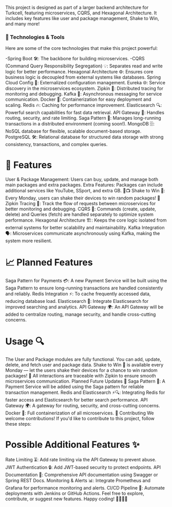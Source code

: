 This project is designed as part of a larger backend architecture for Turkcell, featuring microservices, CQRS, and Hexagonal Architecture. It includes key features like user and package management, Shake to Win, and many more!

### 🔧 Technologies & Tools
Here are some of the core technologies that make this project powerful:

-Spring Boot 🛠️: The backbone for building microservices.
-CQRS (Command Query Responsibility Segregation) 💡: Separates read and write logic for better performance.
Hexagonal Architecture ⚙️: Ensures core business logic is decoupled from external systems like databases.
Spring Cloud Config 🔑: Externalized configuration management.
Eureka 🌐: Service discovery in the microservices ecosystem.
Zipkin 🧵: Distributed tracing for monitoring and debugging.
Kafka 📡: Asynchronous messaging for service communication.
Docker 🐳: Containerization for easy deployment and scaling.
Redis 🔥: Caching for performance improvement.
Elasticsearch 🔍: Powerful search capabilities for fast data retrieval.
API Gateway 🔐: Handles routing, security, and rate limiting.
Saga Pattern 🔄: Manages long-running transactions in a distributed environment (coming soon!).
MongoDB 🗄️: NoSQL database for flexible, scalable document-based storage.
PostgreSQL 🛠️: Relational database for structured data storage with strong consistency, transactions, and complex queries.

# 🎯 Features
User & Package Management: Users can buy, update, and manage both main packages and extra packages.
Extra Features: Packages can include additional services like YouTube, SSport, and extra GB. 📱📺
Shake to Win 🎲: Every Monday, users can shake their devices to win random packages! 🎉
Zipkin Tracing 🧭: Track the flow of requests between microservices for better monitoring and debugging.
CQRS 🔄: Commands (create, update, delete) and Queries (fetch) are handled separately to optimize system performance.
Hexagonal Architecture 🏗️: Keeps the core logic isolated from external systems for better scalability and maintainability.
Kafka Integration 🗣️: Microservices communicate asynchronously using Kafka, making the system more resilient.

# 📈 Planned Features
Saga Pattern for Payments 💳: A new Payment Service will be built using the Saga Pattern to ensure long-running transactions are handled consistently and reliably.
Redis Integration ⚡: To cache frequently accessed data, reducing database load.
Elasticsearch 🔎: Integrate Elasticsearch for improved searching and analytics.
API Gateway 🌍: An API Gateway will be added to centralize routing, manage security, and handle cross-cutting concerns.

# Usage 🔍
The User and Package modules are fully functional. You can add, update, delete, and fetch user and package data.
Shake to Win 🎲 is available every Monday — let the users shake their devices for a chance to win random packages! 🎉
All interactions are traceable with Zipkin to ensure smooth microservices communication.
Planned Future Updates 🚀
Saga Pattern 🔄: A Payment Service will be added using the Saga pattern for reliable transaction management.
Redis and Elasticsearch ⚡🔍: Integrating Redis for faster access and Elasticsearch for better search performance.
API Gateway 🌍: A gateway for routing, security, and cross-cutting concerns.
Docker 🐋: Full containerization of all microservices.
🤝 Contributing
We welcome contributions! If you'd like to contribute to this project, follow these steps:

# Possible Additional Features ✨
Rate Limiting ⏳: Add rate limiting via the API Gateway to prevent abuse.
JWT Authentication 🔒: Add JWT-based security to protect endpoints.
API Documentation 📖: Comprehensive API documentation using Swagger or Spring REST Docs.
Monitoring & Alerts 📊: Integrate Prometheus and Grafana for performance monitoring and alerts.
CI/CD Pipeline 🔄: Automate deployments with Jenkins or GitHub Actions.
Feel free to explore, contribute, or suggest new features. Happy coding! 👨‍💻👩‍💻
